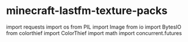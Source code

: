 # minecraft-lastfm-texture-packs

import requests
import os
from PIL import Image
from io import BytesIO
from colorthief import ColorThief
import math
import concurrent.futures
